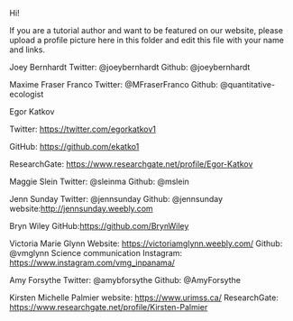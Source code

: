 Hi!

If you are a tutorial author and want to be featured on our website, please upload a profile picture here in this folder and edit this file with your name and links.


Joey Bernhardt
Twitter: @joeybernhardt
Github: @joeybernhardt


Maxime Fraser Franco
Twitter: @MFraserFranco
Github: @quantitative-ecologist



Egor Katkov

Twitter: https://twitter.com/egorkatkov1

GitHub: https://github.com/ekatko1

ResearchGate: https://www.researchgate.net/profile/Egor-Katkov


Maggie Slein 
Twitter: @sleinma
Github: @mslein


Jenn Sunday Twitter: @jennsunday Github: @jennsunday website:http://jennsunday.weebly.com

Bryn Wiley
GitHub:https://github.com/BrynWiley


Victoria Marie Glynn
Website: https://victoriamglynn.weebly.com/
Github: @vmglynn
Science communication Instagram: https://www.instagram.com/vmg_inpanama/


Amy Forsythe
Twitter: @amybforsythe
Github: @AmyForsythe

Kirsten Michelle Palmier
website: https://www.urimss.ca/
ResearchGate: https://www.researchgate.net/profile/Kirsten-Palmier
